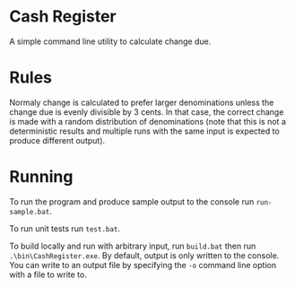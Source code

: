 # Cash Register
A simple command line utility to calculate change due.
# Rules
Normaly change is calculated to prefer larger denominations unless the change due is evenly divisible by 3 cents.  In that case, the correct change is made with a random distribution of denominations (note that this is not a deterministic results and multiple runs with the same input is expected to produce different output).
# Running
To run the program and produce sample output to the console run `run-sample.bat`.

To run unit tests run `test.bat`.

To build locally and run with arbitrary input, run `build.bat` then run `.\bin\CashRegister.exe`.  By default, output is only written to the console.  You can write to an output file by specifying the `-o` command line option with a file to write to.